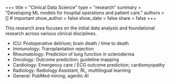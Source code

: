+++
title = "Clinical Data Science"
type = "research"
summary = "Developing ML models for hospital operations and patient care."
authors = []          # important
show_author = false
show_date = false
share = false
+++


This research area focuses on the initial data analysis and foundational research across various clinical disciplines.

- ICU: Postoperative delirium; brain death / time to death
- Immunology: Transplantation rejection
- Rheumatology: Prediction of lung function in scleroderma
- Oncology: Outcome prediction; guideline mapping
- Cardiology: Emergency care / ECG outcome prediction; cardiomyopathy
- Radiology: Radiology Assistant, RL, multilingual learning
- General: PubMed mining; agentic AI
 